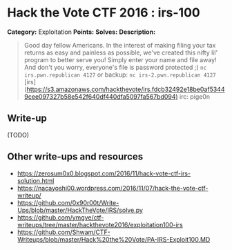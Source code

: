 # Hack the Vote CTF 2016 : irs-100

**Category:** Exploitation
**Points:**
**Solves:**
**Description:**

> Good day fellow Americans. In the interest of making filing your tax returns as easy and painless as possible, we've created this nifty lil' program to better serve you\! Simply enter your name and file away\! And don't you worry, everyone's file is password protected ;)  `nc irs.pwn.republican 4127`  or backup:  `nc irs-2.pwn.republican 4127`    [irs](<https://s3.amazonaws.com/hackthevote/irs.fdcb32492e18be0af53449cee097327b58e542f640df440dfa5097fa567bd094)>  irc: pige0n


## Write-up

(TODO)

## Other write-ups and resources

* https://zerosum0x0.blogspot.com/2016/11/hack-vote-ctf-irs-solution.html
* https://nacayoshi00.wordpress.com/2016/11/07/hack-the-vote-ctf-writeup/
* https://github.com/0x90r00t/Write-Ups/blob/master/HackTheVote/IRS/solve.py
* https://github.com/ymgve/ctf-writeups/tree/master/hackthevote2016/exploitation100-irs
* https://github.com/Shwam/CTF-Writeups/blob/master/Hack%20the%20Vote/PA-IRS-Exploit100.MD
